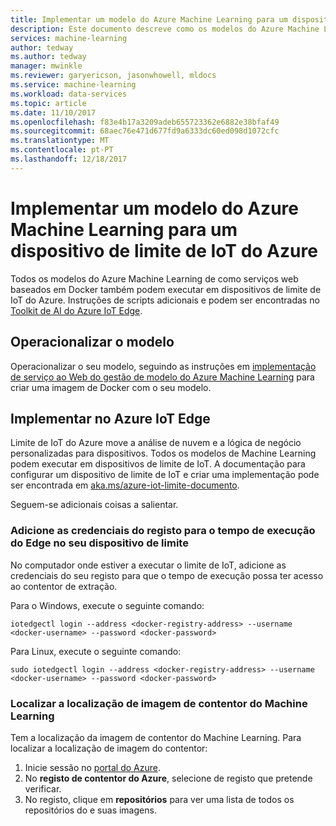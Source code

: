 ```yaml
---
title: Implementar um modelo do Azure Machine Learning para um dispositivo de limite de IoT do Azure | Microsoft Docs
description: Este documento descreve como os modelos do Azure Machine Learning podem ser implementados em dispositivos de limite de IoT do Azure.
services: machine-learning
author: tedway
ms.author: tedway
manager: mwinkle
ms.reviewer: garyericson, jasonwhowell, mldocs
ms.service: machine-learning
ms.workload: data-services
ms.topic: article
ms.date: 11/10/2017
ms.openlocfilehash: f83e4b17a3209adeb655723362e6882e38bfaf49
ms.sourcegitcommit: 68aec76e471d677fd9a6333dc60ed098d1072cfc
ms.translationtype: MT
ms.contentlocale: pt-PT
ms.lasthandoff: 12/18/2017
---
```

# <a name="deploy-an-azure-machine-learning-model-to-an-azure-iot-edge-device"></a>Implementar um modelo do Azure Machine Learning para um dispositivo de limite de IoT do Azure

Todos os modelos do Azure Machine Learning de como serviços web baseados em Docker também podem executar em dispositivos de limite de IoT do Azure. Instruções de scripts adicionais e podem ser encontradas no [Toolkit de AI do Azure IoT Edge](http://aka.ms/AI-toolkit).

## <a name="operationalize-the-model"></a>Operacionalizar o modelo
Operacionalizar o seu modelo, seguindo as instruções em [implementação de serviço ao Web do gestão de modelo do Azure Machine Learning](https://docs.microsoft.com/azure/machine-learning/preview/model-management-service-deploy) para criar uma imagem de Docker com o seu modelo.

## <a name="deploy-to-azure-iot-edge"></a>Implementar no Azure IoT Edge
Limite de IoT do Azure move a análise de nuvem e a lógica de negócio personalizadas para dispositivos. Todos os modelos de Machine Learning podem executar em dispositivos de limite de IoT. A documentação para configurar um dispositivo de limite de IoT e criar uma implementação pode ser encontrada em [aka.ms/azure-iot-limite-documento](https://aka.ms/azure-iot-edge-doc).

Seguem-se adicionais coisas a salientar.

### <a name="add-registry-credentials-to-the-edge-runtime-on-your-edge-device"></a>Adicione as credenciais do registo para o tempo de execução do Edge no seu dispositivo de limite
No computador onde estiver a executar o limite de IoT, adicione as credenciais do seu registo para que o tempo de execução possa ter acesso ao contentor de extração.

Para o Windows, execute o seguinte comando:
```cmd/sh
iotedgectl login --address <docker-registry-address> --username <docker-username> --password <docker-password>
```
Para Linux, execute o seguinte comando:
```cmd/sh
sudo iotedgectl login --address <docker-registry-address> --username <docker-username> --password <docker-password>
```

### <a name="find-the-machine-learning-container-image-location"></a>Localizar a localização de imagem de contentor do Machine Learning
Tem a localização da imagem de contentor do Machine Learning. Para localizar a localização de imagem do contentor:

1. Inicie sessão no [portal do Azure](http://portal.azure.com/).
2. No **registo de contentor do Azure**, selecione de registo que pretende verificar.
3. No registo, clique em **repositórios** para ver uma lista de todos os repositórios do e suas imagens.













